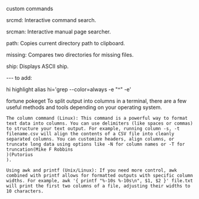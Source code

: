 custom commands

srcmd:  Interactive command search.

srcman:  Interactive manual page searcher.

path:    Copies current directory path to clipboard.

missing: Compares two directories for missing files.

ship:    Displays ASCII ship.


--- to add:

hi highlight <word> <file>
alias hi='grep --color=always -e "^" -e'

fortune
pokeget
To split output into columns in a terminal, there are a few useful methods and tools depending on your operating system.

    The column command (Linux): This command is a powerful way to format text data into columns. You can use delimiters (like spaces or commas) to structure your text output. For example, running column -s, -t filename.csv will align the contents of a CSV file into cleanly separated columns. You can customize headers, align columns, or truncate long data using options like -N for column names or -T for truncation​(Mike F Robbins
    )​(Putorius
    ).

    Using awk and printf (Unix/Linux): If you need more control, awk combined with printf allows for formatted outputs with specific column widths. For example, awk '{ printf "%-10s %-10s\n", $1, $2 }' file.txt will print the first two columns of a file, adjusting their widths to 10 characters.

